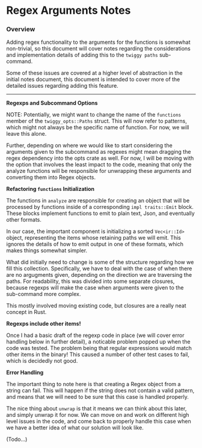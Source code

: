 # Regex Arguments Notes

### Overview

Adding regex functionality to the arguments for the functions is somewhat
non-trivial, so this document will cover notes regarding the considerations
and implementation details of adding this to the `twiggy paths` sub-command.

Some of these issues are covered at a higher level of abstraction in the
initial notes document, this document is intended to cover more of the detailed
issues regarding adding this feature.

---

__Regexps and Subcommand Options__

NOTE: Potentially, we might want to change the name of the `functions` member
of the `twiggy_opts::Paths` struct. This will now refer to patterns, which
might not always be the specific name of function. For now, we will leave
this alone.

Further, depending on where we would like to start considering the arguments
given to the subcommand as regexes might mean dragging the regex dependency
into the opts crate as well. For now, I will be moving with the option that
involves the least impact to the code, meaning that only the analyze functions
will be responsible for unwrapping these arguments and converting them into
Regex objects.

__Refactoring `functions` Initialization__

The functions in `analyze` are responsible for creating an object that will
be processed by functions inside of a corresponding `impl traits::Emit` block.
These blocks implement functions to emit to plain text, Json, and eventually
other formats.

In our case, the important component is initializing a sorted `Vec<ir::Id>`
object, representing the items whose retaining paths we will emit. This
ignores the details of how to emit output in one of these formats, which makes
things somewhat simpler.

What did initially need to change is some of the structure regarding how we
fill this collection. Specifically, we have to deal with the case of when
there are no argugments given, depending on the direction we are traversing
the paths. For readability, this was divided into some separate closures,
because regexps will make the case when arguments were given to the sub-command
more complex.

This mostly involved moving existing code, but closures are a really neat
concept in Rust.

__Regexps include other items!__

Once I had a basic draft of the regexp code in place (we will cover error
handling below in further detail), a noticable problem popped up when the
code was tested. The problem being that regular expressions would match other
items in the binary! This caused a number of other test cases to fail, which
is decidedly not good.

__Error Handling__

The important thing to note here is that creating a Regex object from a string
can fail. This will happen if the string does not contain a valid pattern,
and means that we will need to be sure that this case is handled properly.

The nice thing about `unwrap` is that it means we can think about this later,
and simply unwrap it for now. We can move on and work on different high level
issues in the code, and come back to properly handle this case when we have
a better idea of what our solution will look like.

(Todo...)



